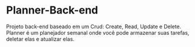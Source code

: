 # Planner-Back-end
Projeto back-end baseado em um Crud: Create, Read, Update e Delete. Planner é um planejador semanal onde você pode armazenar suas tarefas, deletar elas e atualizar elas.
